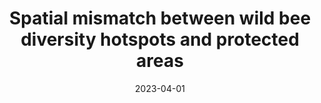 ---
title: "Spatial mismatch between wild bee diversity hotspots and protected areas"
collection: publications
permalink: /publication/2023-spatial-mismatch
date: 2023-04-01
venue: 'Conservation Biology'
paperurl: 'https://doi.org/10.1111/cobi.14082'
citation: 'Casanelles‐Abella, J., Fontana, S., Meier, E., Moretti, M., & Fournier, B. (2023). Spatial mismatch between wild bee diversity hotspots and protected areas. Conservation Biology, 37(4), e14082.'
--- 